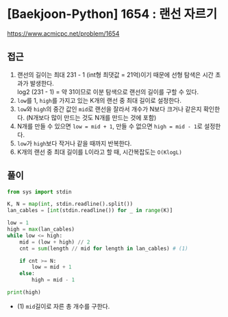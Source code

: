 [Baekjoon-Python] 1654 : 랜선 자르기
=
<https://www.acmicpc.net/problem/1654>


접근
--


1. 랜선의 길이는 최대 231 - 1 (int형 최댓값 = 21억)이기 때문에 선형 탐색은 시간 초과가 발생한다.  
log2 (231 - 1) = 약 31이므로 이분 탐색으로 랜선의 길이를 구할 수 있다.
2. `low`를 1, `high`를 가지고 있는 K개의 랜선 중 최대 길이로 설정한다.
3. `low`와 `high`의 중간 값인 `mid`로 랜선을 잘라서 개수가 N보다 크거나 같은지 확인한다. (N개보다 많이 만드는 것도 N개를 만드는 것에 포함)
4. N개를 만들 수 있으면 `low = mid + 1`, 만들 수 없으면 `high = mid - 1`로 설정한다.
5. `low`가 `high`보다 작거나 같을 때까지 반복한다.
6. K개의 랜선 중 최대 길이를 L이라고 할 때, 시간복잡도는 `O(KlogL)`


풀이
--



```python
from sys import stdin

K, N = map(int, stdin.readline().split())
lan_cables = [int(stdin.readline()) for _ in range(K)]

low = 1
high = max(lan_cables)
while low <= high:
    mid = (low + high) // 2
    cnt = sum(length // mid for length in lan_cables) # (1)

    if cnt >= N:
        low = mid + 1
    else:
        high = mid - 1

print(high)
```


* (1) `mid`길이로 자른 총 개수를 구한다.
